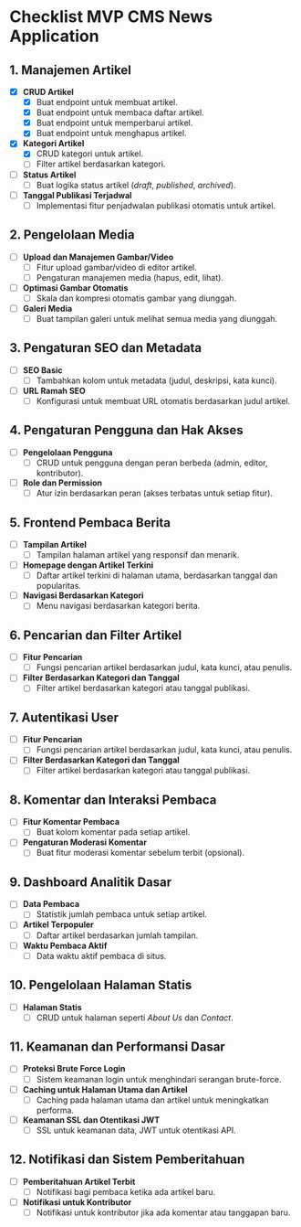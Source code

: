 # Checklist MVP CMS News Application

## 1. Manajemen Artikel

- [x] **CRUD Artikel**
  - [x] Buat endpoint untuk membuat artikel.
  - [x] Buat endpoint untuk membaca daftar artikel.
  - [x] Buat endpoint untuk memperbarui artikel.
  - [x] Buat endpoint untuk menghapus artikel.
- [x] **Kategori Artikel**
  - [x] CRUD kategori untuk artikel.
  - [ ] Filter artikel berdasarkan kategori.
- [ ] **Status Artikel**
  - [ ] Buat logika status artikel (*draft*, *published*, *archived*).
- [ ] **Tanggal Publikasi Terjadwal**
  - [ ] Implementasi fitur penjadwalan publikasi otomatis untuk artikel.

## 2. Pengelolaan Media

- [ ] **Upload dan Manajemen Gambar/Video**
  - [ ] Fitur upload gambar/video di editor artikel.
  - [ ] Pengaturan manajemen media (hapus, edit, lihat).
- [ ] **Optimasi Gambar Otomatis**
  - [ ] Skala dan kompresi otomatis gambar yang diunggah.
- [ ] **Galeri Media**
  - [ ] Buat tampilan galeri untuk melihat semua media yang diunggah.

## 3. Pengaturan SEO dan Metadata

- [ ] **SEO Basic**
  - [ ] Tambahkan kolom untuk metadata (judul, deskripsi, kata kunci).
- [ ] **URL Ramah SEO**
  - [ ] Konfigurasi untuk membuat URL otomatis berdasarkan judul artikel.

## 4. Pengaturan Pengguna dan Hak Akses

- [ ] **Pengelolaan Pengguna**
  - [ ] CRUD untuk pengguna dengan peran berbeda (admin, editor, kontributor).
- [ ] **Role dan Permission**
  - [ ] Atur izin berdasarkan peran (akses terbatas untuk setiap fitur).

## 5. Frontend Pembaca Berita

- [ ] **Tampilan Artikel**
  - [ ] Tampilan halaman artikel yang responsif dan menarik.
- [ ] **Homepage dengan Artikel Terkini**
  - [ ] Daftar artikel terkini di halaman utama, berdasarkan tanggal dan popularitas.
- [ ] **Navigasi Berdasarkan Kategori**
  - [ ] Menu navigasi berdasarkan kategori berita.

## 6. Pencarian dan Filter Artikel

- [ ] **Fitur Pencarian**
  - [ ] Fungsi pencarian artikel berdasarkan judul, kata kunci, atau penulis.
- [ ] **Filter Berdasarkan Kategori dan Tanggal**
  - [ ] Filter artikel berdasarkan kategori atau tanggal publikasi.

## 7. Autentikasi User

- [ ] **Fitur Pencarian**
  - [ ] Fungsi pencarian artikel berdasarkan judul, kata kunci, atau penulis.
- [ ] **Filter Berdasarkan Kategori dan Tanggal**
  - [ ] Filter artikel berdasarkan kategori atau tanggal publikasi.

## 8. Komentar dan Interaksi Pembaca

- [ ] **Fitur Komentar Pembaca**
  - [ ] Buat kolom komentar pada setiap artikel.
- [ ] **Pengaturan Moderasi Komentar**
  - [ ] Buat fitur moderasi komentar sebelum terbit (opsional).

## 9. Dashboard Analitik Dasar

- [ ] **Data Pembaca**
  - [ ] Statistik jumlah pembaca untuk setiap artikel.
- [ ] **Artikel Terpopuler**
  - [ ] Daftar artikel berdasarkan jumlah tampilan.
- [ ] **Waktu Pembaca Aktif**
  - [ ] Data waktu aktif pembaca di situs.

## 10. Pengelolaan Halaman Statis

- [ ] **Halaman Statis**
  - [ ] CRUD untuk halaman seperti *About Us* dan *Contact*.

## 11. Keamanan dan Performansi Dasar

- [ ] **Proteksi Brute Force Login**
  - [ ] Sistem keamanan login untuk menghindari serangan brute-force.
- [ ] **Caching untuk Halaman Utama dan Artikel**
  - [ ] Caching pada halaman utama dan artikel untuk meningkatkan performa.
- [ ] **Keamanan SSL dan Otentikasi JWT**
  - [ ] SSL untuk keamanan data, JWT untuk otentikasi API.

## 12. Notifikasi dan Sistem Pemberitahuan

- [ ] **Pemberitahuan Artikel Terbit**
  - [ ] Notifikasi bagi pembaca ketika ada artikel baru.
- [ ] **Notifikasi untuk Kontributor**
  - [ ] Notifikasi untuk kontributor jika ada komentar atau tanggapan baru.
